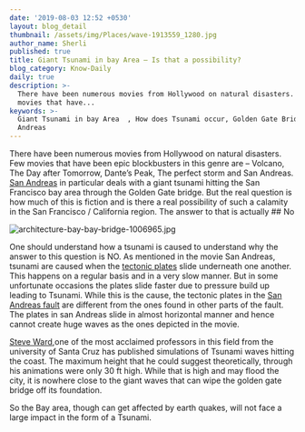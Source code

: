 ```yaml
---
date: '2019-08-03 12:52 +0530'
layout: blog_detail
thumbnail: /assets/img/Places/wave-1913559_1280.jpg
author_name: Sherli
published: true
title: Giant Tsunami in bay Area – Is that a possibility?
blog_category: Know-Daily
daily: true
description: >-
  There have been numerous movies from Hollywood on natural disasters. Few
  movies that have...
keywords: >-
  Giant Tsunami in bay Area  , How does Tsunami occur, Golden Gate Bridge in San
  Andreas
---
```


There have been numerous movies from Hollywood on natural disasters. Few movies that have been epic blockbusters in this genre are – Volcano, The Day after Tomorrow, Dante’s Peak, The perfect storm and San Andreas. 
[San Andreas](https://www.imdb.com/title/tt2126355/) in particular deals with a giant tsunami hitting the San Francisco bay area through the Golden Gate bridge. But the real question is how much of this is fiction and is there a real possibility of such a calamity in the San Francisco / California region. The answer to that is actually ## No

![architecture-bay-bay-bridge-1006965.jpg]({{site.baseurl}}/assets/img/Places/architecture-bay-bay-bridge-1006965.jpg)



One should understand how a tsunami is caused to understand why the answer to this question is NO. As mentioned in the movie San Andreas, tsunami are caused when the [tectonic plates](https://en.wikipedia.org/wiki/Plate_tectonics) slide underneath one another. This happens on a regular basis and in a very slow manner. But in some unfortunate occasions the plates slide faster due to pressure build up leading to Tsunami. While this is the cause, the tectonic plates in the [San Andreas fault](https://en.wikipedia.org/wiki/San_Andreas_Fault) are different from the ones found in other parts of the fault. The plates in san Andreas slide in almost horizontal manner and hence cannot create huge waves as the ones depicted in the movie. 

[Steve Ward](https://websites.pmc.ucsc.edu/~seisweb/steve_ward/),one of the most acclaimed professors in this field from the university of Santa Cruz has published simulations of Tsunami waves hitting the coast. The maximum height that he could suggest theoretically, through his animations were only 30 ft high. While that is high and may flood the city, it is nowhere close to the giant waves that can wipe the golden gate bridge off its foundation. 

So the Bay area, though can get affected by earth quakes, will not face a large impact in the form of a Tsunami.
